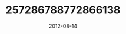 ---
title: "257286788772866138"
cover: "2012-08-14 06.49.57 257286788772866138_46248401"
photo: "2012-08-14 06.49.57 257286788772866138_46248401"
date: "2012-08-14"
type: "photo"
---